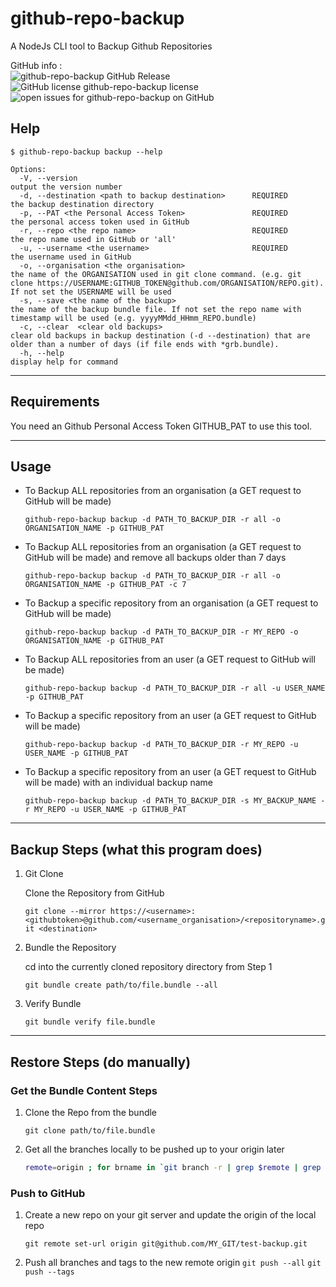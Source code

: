 # github-repo-backup

A NodeJs CLI tool to Backup Github Repositories

GitHub info :  
![github-repo-backup GitHub Release](https://img.shields.io/github/release/mardro/github-repo-backup.svg)
![GitHub license github-repo-backup license](https://img.shields.io/github/license/mardro/github-repo-backup.svg)
![open issues for github-repo-backup on GitHub](https://img.shields.io/github/issues/mardro/github-repo-backup.svg)

## Help

```shell
$ github-repo-backup backup --help

Options:
  -V, --version                                                     output the version number
  -d, --destination <path to backup destination>      REQUIRED      the backup destination directory
  -p, --PAT <the Personal Access Token>               REQUIRED      the personal access token used in GitHub
  -r, --repo <the repo name>                          REQUIRED      the repo name used in GitHub or 'all'
  -u, --username <the username>                       REQUIRED      the username used in GitHub
  -o, --organisation <the organisation>                             the name of the ORGANISATION used in git clone command. (e.g. git clone https://USERNAME:GITHUB_TOKEN@github.com/ORGANISATION/REPO.git). If not set the USERNAME will be used
  -s, --save <the name of the backup>                               the name of the backup bundle file. If not set the repo name with timestamp will be used (e.g. yyyyMMdd_HHmm_REPO.bundle)
  -c, --clear  <clear old backups>                                  clear old backups in backup destination (-d --destination) that are older than a number of days (if file ends with *grb.bundle).
  -h, --help                                                        display help for command
```

---

## Requirements

You need an Github Personal Access Token GITHUB_PAT to use this tool.

---

## Usage

- To Backup ALL repositories from an organisation (a GET request to GitHub will be made)

  `github-repo-backup backup -d PATH_TO_BACKUP_DIR -r all -o ORGANISATION_NAME -p GITHUB_PAT`

- To Backup ALL repositories from an organisation (a GET request to GitHub will be made) and remove all backups older than 7 days

  `github-repo-backup backup -d PATH_TO_BACKUP_DIR -r all -o ORGANISATION_NAME -p GITHUB_PAT -c 7`

- To Backup a specific repository from an organisation (a GET request to GitHub will be made)

  `github-repo-backup backup -d PATH_TO_BACKUP_DIR -r MY_REPO -o ORGANISATION_NAME -p GITHUB_PAT`

- To Backup ALL repositories from an user (a GET request to GitHub will be made)

  `github-repo-backup backup -d PATH_TO_BACKUP_DIR -r all -u USER_NAME -p GITHUB_PAT`

- To Backup a specific repository from an user (a GET request to GitHub will be made)

  `github-repo-backup backup -d PATH_TO_BACKUP_DIR -r MY_REPO -u USER_NAME -p GITHUB_PAT`

- To Backup a specific repository from an user (a GET request to GitHub will be made) with an individual backup name

  `github-repo-backup backup -d PATH_TO_BACKUP_DIR -s MY_BACKUP_NAME -r MY_REPO -u USER_NAME -p GITHUB_PAT`

---

## Backup Steps (what this program does)

1. Git Clone

   Clone the Repository from GitHub

   `git clone --mirror https://<username>:<githubtoken>@github.com/<username_organisation>/<repositoryname>.git <destination>`

2. Bundle the Repository

   cd into the currently cloned repository directory from Step 1

   `git bundle create path/to/file.bundle --all`

3. Verify Bundle

   `git bundle verify file.bundle`

---

## Restore Steps (do manually)

### Get the Bundle Content Steps

1.  Clone the Repo from the bundle

    `git clone path/to/file.bundle`

2.  Get all the branches locally to be pushed up to your origin later

    ```bash
    remote=origin ; for brname in `git branch -r | grep $remote | grep -v master | grep -v HEAD | awk '{gsub(/^[^\/]+\//,"",$1); print $1}'`; do git branch --track $brname $remote/$brname || true; done 2>/dev/null
    ```

### Push to GitHub

1.  Create a new repo on your git server and update the origin of the local repo

    `git remote set-url origin git@github.com/MY_GIT/test-backup.git`

2.  Push all branches and tags to the new remote origin
    `git push --all`
    `git push --tags`
